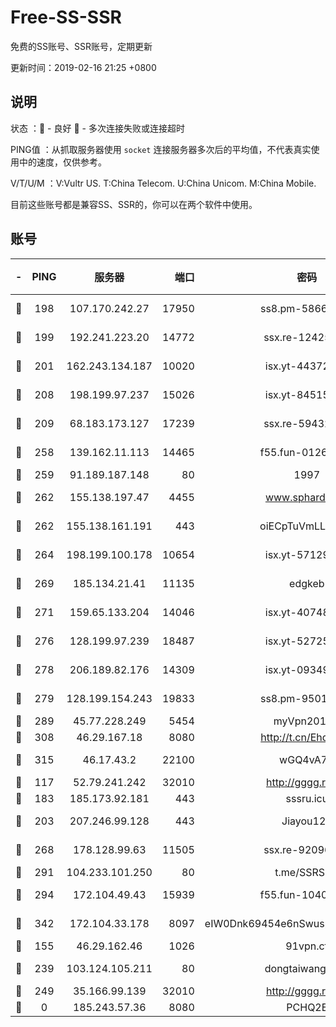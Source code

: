 # Free-SS-SSR

免费的SS账号、SSR账号，定期更新

更新时间：2019-02-16 21:25 +0800

## 说明

状态     ：🙂 - 良好 🙁 - 多次连接失败或连接超时

PING值   ：从抓取服务器使用 `socket` 连接服务器多次后的平均值，不代表真实使用中的速度，仅供参考。

V/T/U/M  ：V:Vultr US. T:China Telecom. U:China Unicom. M:China Mobile.

目前这些账号都是兼容SS、SSR的，你可以在两个软件中使用。

## 账号

|-|PING|服务器|端口|密码|加密方式|区域|V/T/U/M|
|:----:|:----:|:-----:|-----:|:----:|:----:|:----:|:----:|
|🙂|198|107.170.242.27|17950|ss8.pm-58663343|aes-256-cfb|US|10↑/10↑/10↑/10↑|
|🙂|199|192.241.223.20|14772|ssx.re-12425858|aes-256-cfb|US|10↑/10↑/10↑/10↑|
|🙂|201|162.243.134.187|10020|isx.yt-44372291|aes-256-cfb|US|9↑/9↑/9↓/9↑|
|🙂|208|198.199.97.237|15026|isx.yt-84515188|aes-256-cfb|US|9↑/9↑/9↓/9↑|
|🙂|209|68.183.173.127|17239|ssx.re-59432105|aes-256-cfb|US|10↑/10↑/10↑/10↑|
|🙂|258|139.162.11.113|14465|f55.fun-01264848|aes-256-cfb|SG|10↑/10↑/10↑/10↑|
|🙂|259|91.189.187.148|80|1997|chacha20|US|9↑/9↑/9↑/9↑|
|🙂|262|155.138.197.47|4455|www.sphard.com|aes-256-cfb|US|8↑/9↑/8↑/9↑|
|🙂|262|155.138.161.191|443|oiECpTuVmLLxk4Ts|aes-256-cfb|US|10↑/10↑/10↑/10↑|
|🙂|264|198.199.100.178|10654|isx.yt-57129695|aes-256-cfb|US|9↑/9↑/9↓/9↑|
|🙂|269|185.134.21.41|11135|edgkeb|aes-256-cfb|GB|10↑/10↑/10↑/10↑|
|🙂|271|159.65.133.204|14046|isx.yt-40748078|aes-256-cfb|SG|9↑/9↑/9↓/9↑|
|🙂|276|128.199.97.239|18487|isx.yt-52725703|aes-256-cfb|SG|9↑/9↑/9↓/9↑|
|🙂|278|206.189.82.176|14309|isx.yt-09349866|aes-256-cfb|SG|9↑/9↑/9↓/9↑|
|🙂|279|128.199.154.243|19833|ss8.pm-95011956|aes-256-cfb|SG|10↑/10↑/10↑/10↑|
|🙂|289|45.77.228.249|5454|myVpn2019[]|rc4-md5|GB|10↑/10↑/10↑/10↑|
|🙂|308|46.29.167.18|8080|http://t.cn/EhdmTxe|rc4-md5|RU|10↑/10↑/9↑/10↑|
|🙂|315|46.17.43.2|22100|wGQ4vA7D|aes-256-gcm|RU|3↓/10↑/10↑/10↑|
|🙂|117|52.79.241.242|32010|http://gggg.rocks|chacha20|KR|10↑/10↑/10↑/9↑|
|🙂|183|185.173.92.181|443|sssru.icu|rc4-md5|RU|10↑/10↑/9↑/10↑|
|🙂|203|207.246.99.128|443|Jiayou123|aes-256-cfb|US|6↑/10↑/10↑/10↑|
|🙂|268|178.128.99.63|11505|ssx.re-92096212|aes-256-cfb|SG|10↑/10↑/10↑/10↑|
|🙂|291|104.233.101.250|80|t.me/SSRSUB|rc4-md5|CA|10↑/10↑/10↑/10↑|
|🙂|294|172.104.49.43|15939|f55.fun-10405819|aes-256-cfb|SG|10↑/10↑/10↑/10↑|
|🙂|342|172.104.33.178|8097|eIW0Dnk69454e6nSwuspv9DmS201tQ0D|aes-256-cfb|SG|10↑/10↑/10↑/10↑|
|🙁|155|46.29.162.46|1026|91vpn.cf|rc4-md5|RU|9↑/10↑/10↑/10↑|
|🙁|239|103.124.105.211|80|dongtaiwang.com|aes-256-cfb|US|9↑/10↑/10↑/10↑|
|🙁|249|35.166.99.139|32010|http://gggg.rocks|chacha20|US|9↑/9↑/9↑/8↓|
|🙁|0|185.243.57.36|8080|PCHQ2E|rc4-md5|US|9↓/9↓/10↑/9↓|
